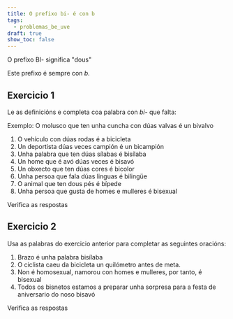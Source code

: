 ```yaml
---
title: O prefixo bi- é con b
tags:
  - problemas_be_uve
draft: true
show_toc: false
---
```

<article>
O prefixo BI- significa "dous"

Este prefixo é sempre con *b.*
</article>

## Exercicio 1

Le as definicións e completa coa palabra con *bi-* que falta:

Exemplo:
O molusco que ten unha cuncha con dúas valvas é un <e-answer readonly>bivalvo</e-answer>

1. O vehículo con dúas rodas é a <e-answer>bicicleta</e-answer>
2. Un deportista dúas veces campión é un <e-answer>bicampión</e-answer>
3. Unha palabra que ten dúas sílabas é <e-answer>bisílaba</e-answer>
4. Un home que é avó dúas veces é <e-answer>bisavó</e-answer>
5. Un obxecto que ten dúas cores é <e-answer>bicolor</e-answer>
6. Unha persoa que fala dúas linguas é <e-answer>bilingüe</e-answer>
7. O animal que ten dous pés é <e-answer>bípede</e-answer>
8. Unha persoa que gusta de homes e mulleres é <e-answer>bisexual</e-answer>

<e-validate>Verifica as respostas</e-validate>

## Exercicio 2

Usa as palabras do exercicio anterior para completar as seguintes oracións: 

1. Brazo é unha palabra <e-answer>bisílaba</e-answer>
2. O ciclista caeu da <e-answer>bicicleta</e-answer> un quilómetro antes de meta.
3. Non é homosexual, namorou con homes e mulleres, por tanto, é <e-answer>bisexual</e-answer>
4. Todos os bisnetos estamos a preparar unha sorpresa para a festa de aniversario do noso <e-answer>bisavó</e-answer>

<e-validate>Verifica as respostas</e-validate>
